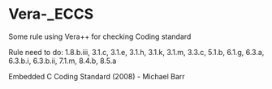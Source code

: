 # Vera-_ECCS
Some rule using Vera++ for checking Coding standard

Rule need to do:
1.8.b.iii, 
3.1.c, 
3.1.e, 
3.1.h, 
3.1.k, 
3.1.m, 
3.3.c, 
5.1.b, 
6.1.g, 
6.3.a, 
6.3.b.i, 
6.3.b.ii, 
7.1.m, 
8.4.b, 
8.5.a

Embedded C Coding Standard (2008) - Michael Barr
